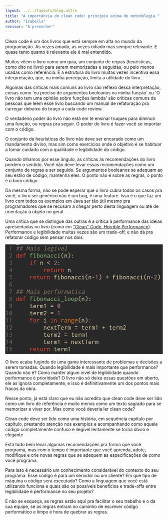 ```yaml
---
layout: ../../layouts/blog.astro
title: "A importância do clean code: princípio acima de metodologia "
author: "Isabella"
revisor: "A preencher"
---
```

Clean code é um dos livros que está sempre em alta no mundo da programação. As vezes amado, as vezes odiado mas sempre relevante. E quase tanto quanto é relevante ele é mal entendido.

Muitos vêem o livro como um guia, um conjunto de regras (heurísticas, como dito no livro) para serem memorizadas e seguidas, ou pelo menos usadas como referência. E a estrutura do livro muitas vezes incentiva essa interpretação, que, na minha percepção, limita a utilidade do livro.

Algumas das críticas mais comuns ao livro são reflexo dessa interpretação, coisas como 'eu preciso de argumentos booleanos na minha função' ou 'O livro não tem uma opinião sobre funções lambda' são críticas comuns de pessoas que leem esse livro buscando um manual de refatoração pra carregar debaixo do braço a cada code review.

O verdadeiro poder do livro não está em te ensinar truques para diminuir uma função, ou regras pra seguir. O poder do livro é fazer você se importar com o código.

O conjunto de heurísticas do livro não deve ser encarado como um mandamento divino, mas sim como exercícios onde o objetivo é se habituar a tomar cuidado com a qualidade e legibilidade do código.

Quando olhamos por esse ângulo, as críticas às recomendações do livro perdem o sentido. Você não deve levar essas recomendações como um conjunto de regras a ser seguido. Se argumentos booleanos se adequam ao seu estilo de código, mantenha eles. O ponto não é sobre as regras, o ponto é o bom código.

Da mesma forma, não se pode esperar que o livro cubra todos os casos pra você, o livro ser genérico não é um bug, é uma feature. Isso é o que faz um livro com todos os exemplos em Java ser tão útil mesmo pra programadores que se recusam a chegar perto desta linguagem ou até de orientação à objeto no geral.

Uma crítica que se distingue das outras é a crítica à performance das ideias apresentadas no livro (como em [ "Clean" Code, Horrible Performance](https://www.youtube.com/watch?v=tD5NrevFtbU)). Performance e legibilidade muitas vezes são um trade-off, e não dá pra refatorar código sem pensar nos dois.

![fibonacci em python usando recursividade (mais legível) vs fibonacci em python usando for loop (mais performático)](../../fibcomp.png)

O livro acaba fugindo de uma gama interessante de problemas e decisões a serem tomadas. Quando legibilidade é mais importante que performance? Quando não é? Como manter algum nível de legibilidade quando performance é prioridade? O livro não só deixa essas questões em aberto, ele as ignora completamente, e isso é definitivamente um dos pontos mais fracos da obra.

Nesse ponto, já está claro que eu não acredito que clean code deve ser lido como um livro de referência e muito menos como um texto sagrado para se memorizar e viver por. Mas como você deveria ler clean code? 

Clean code deve ser lido como uma história, em sequência capítulo por capítulo, prestando atenção nos exemplos e acompanhando como aquele código completamente confuso e ilegível lentamente se torna óbvio e elegante

Está tudo bem levar algumas recomendações pra forma que você programa, mas com o tempo é importante que você aprenda, adote, modifique e crie novas regras que se adequem as especificações de como você programa.

Para isso é necessário um conhecimento considerável do contexto do seu programa. Esse código é para um servidor ou um cliente? Em que tipo de máquina o código será executado? Como a linguagem que você está utilizando funciona e quais são os possíveis benefícios e trade-offs entre legibilidade e performance no seu projeto?

E não se esqueça, as regras estão aqui pra facilitar o seu trabalho e o da sua equipe, se as regras entram no caminho de escrever código performático e limpo é hora de quebrar as regras.
